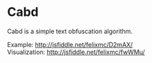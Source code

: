 Cabd
====
Cabd is a simple text obfuscation algorithm.  

Example: http://jsfiddle.net/felixmc/D2mAX/  
Visualization: http://jsfiddle.net/felixmc/fwWMu/  
